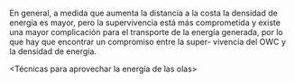 En general, a medida que aumenta la distancia a la costa la densidad
de energía es mayor, pero la supervivencia está más comprometida y existe una mayor complicación
para el transporte de la energía generada, por lo que hay que encontrar un compromiso entre la super-
vivencia del OWC y la densidad de energía.

<Técnicas para aprovechar la energía de las olas>
